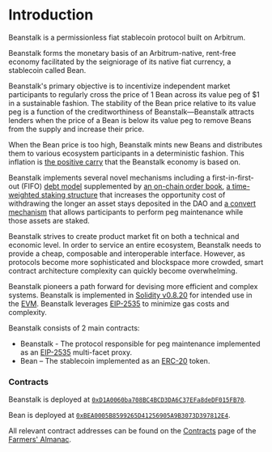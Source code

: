 # Introduction

Beanstalk is a permissionless fiat stablecoin protocol built on Arbitrum.

Beanstalk forms the monetary basis of an Arbitrum-native, rent-free economy facilitated by the seigniorage of its native fiat currency, a stablecoin called Bean.

Beanstalk's primary objective is to incentivize independent market participants to regularly cross the price of 1 Bean across its value peg of $1 in a sustainable fashion. The stability of the Bean price relative to its value peg is a function of the creditworthiness of Beanstalk—Beanstalk attracts lenders when the price of a Bean is below its value peg to remove Beans from the supply and increase their price.

When the Bean price is too high, Beanstalk mints new Beans and distributes them to various ecosystem participants in a deterministic fashion. This inflation is [the positive carry](https://docs.bean.money/almanac/introduction/why-beanstalk#carrying-costs) that the Beanstalk economy is based on.

Beanstalk implements several novel mechanisms including a first-in-first-out (FIFO) [debt model](https://docs.bean.money/almanac/farm/field#pods) supplemented by [an on-chain order book](https://docs.bean.money/almanac/farm/market#the-pod-market), [a time-weighted staking structure](https://docs.bean.money/almanac/farm/silo#the-stalk-system) that increases the opportunity cost of withdrawing the longer an asset stays deposited in the DAO and [a convert mechanism](https://docs.bean.money/almanac/peg-maintenance/convert) that allows participants to perform peg maintenance while those assets are staked.

Beanstalk strives to create product market fit on both a technical and economic level. In order to service an entire ecosystem, Beanstalk needs to provide a cheap, composable and interoperable interface. However, as protocols become more sophisticated and blockspace more crowded, smart contract architecture complexity can quickly become overwhelming.

Beanstalk pioneers a path forward for devising more efficient and complex systems. Beanstalk is implemented in [Solidity v0.8.20](https://docs.soliditylang.org/en/v0.8.20/) for intended use in the [EVM](https://ethereum.org/en/developers/docs/evm/). Beanstalk leverages [EIP-2535](https://eips.ethereum.org/EIPS/eip-2535) to minimize gas costs and complexity.

Beanstalk consists of 2 main contracts:

* Beanstalk - The protocol responsible for peg maintenance implemented as an [EIP-2535](https://eips.ethereum.org/EIPS/eip-2535) multi-facet proxy.
* Bean – The stablecoin implemented as an [ERC-20](https://ethereum.org/en/developers/docs/standards/tokens/erc-20/) token.

### Contracts

Beanstalk is deployed at [`0xD1A0060ba708BC4BCD3DA6C37EFa8deDF015FB70`](https://arbiscan.io/address/0xD1A0060ba708BC4BCD3DA6C37EFa8deDF015FB70).

Bean is deployed at [`0xBEA0005B8599265D41256905A9B3073D397812E4`](https://arbiscan.io/address/0xBEA0005B8599265D41256905A9B3073D397812E4).

All relevant contract addresses can be found on the [Contracts](https://docs.bean.money/almanac/protocol/contracts) page of the [Farmers' Almanac](https://docs.bean.money/almanac).
